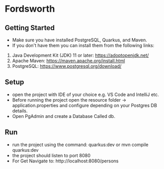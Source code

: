 # Fordsworth
## Getting Started
- Make sure you have installed PostgreSQL, Quarkus, and Maven.
- If you don't have them you can install them from the following links:
1. Java Development Kit (JDK) 11 or later: https://adoptopenjdk.net/
2. Apache Maven: https://maven.apache.org/install.html
3. PostgreSQL: https://www.postgresql.org/download/

## Setup
- open the project with IDE of your choice e.g. VS Code and IntelliJ etc.
- Before running the project open the resource folder -> application.properties and configure depending on your Postgres DB  details.
- Open PgAdmin and create a Database Called db.

## Run
- run the project using the command: quarkus:dev or mvn compile quarkus:dev
- the project should listen to port 8080
- For Get Navigate to: http://localhost:8080/persons

